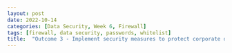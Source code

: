 ```yaml
---
layout: post
date: 2022-10-14
categories: [Data Security, Week 6, Firewall]
tags: [firewall, data security, passwords, whitelist]
title:  "Outcome 3 - Implement security measures to protect corporate data - Week 6"
---
```


##  